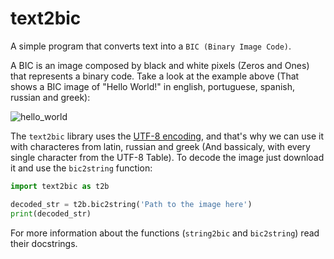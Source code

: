 # text2bic
 A simple program that converts text into a ``BIC (Binary Image Code)``.

 A BIC is an image composed by black and white pixels (Zeros and Ones) that represents a binary code. Take a look at the example above (That shows a BIC
 image of "Hello World!" in english, portuguese, spanish, russian and greek):
 
 ![hello_world](https://github.com/VictorioMaculan/text2bic/assets/123396267/ed14a4f4-2c80-43d9-aab0-d1a9ebbd2022)

 The ``text2bic`` library uses the [UTF-8 encoding](https://pt.wikipedia.org/wiki/UTF-8), and that's why we can use it with characteres from latin, russian and greek (And bassicaly, with every single character from the UTF-8 Table). To decode the image just download it and use the ``bic2string`` function:

 ```py
 import text2bic as t2b

 decoded_str = t2b.bic2string('Path to the image here')
 print(decoded_str)
 ```
 For more information about the functions (``string2bic`` and ``bic2string``) read their docstrings.
 
